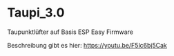 # Taupi_3.0
Taupunktlüfter auf Basis ESP Easy Firmware

Beschreibung gibt es hier: 
https://youtu.be/F5lc6bj5Cak

